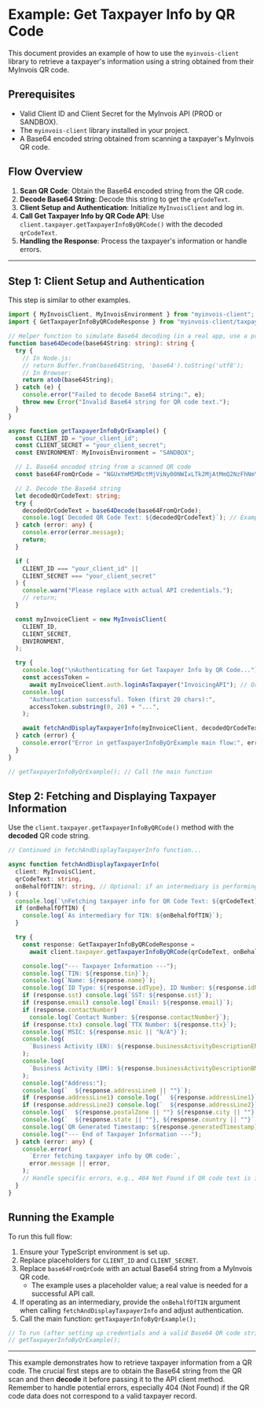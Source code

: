 # Example: Get Taxpayer Info by QR Code

This document provides an example of how to use the `myinvois-client` library to retrieve a taxpayer's information using a string obtained from their MyInvois QR code.

## Prerequisites

- Valid Client ID and Client Secret for the MyInvois API (PROD or SANDBOX).
- The `myinvois-client` library installed in your project.
- A Base64 encoded string obtained from scanning a taxpayer's MyInvois QR code.

## Flow Overview

1.  **Scan QR Code**: Obtain the Base64 encoded string from the QR code.
2.  **Decode Base64 String**: Decode this string to get the `qrCodeText`.
3.  **Client Setup and Authentication**: Initialize `MyInvoisClient` and log in.
4.  **Call Get Taxpayer Info by QR Code API**: Use `client.taxpayer.getTaxpayerInfoByQRCode()` with the decoded `qrCodeText`.
5.  **Handling the Response**: Process the taxpayer's information or handle errors.

---

## Step 1: Client Setup and Authentication

This step is similar to other examples.

```typescript
import { MyInvoisClient, MyInvoisEnvironment } from "myinvois-client"; // Adjust import path
import { GetTaxpayerInfoByQRCodeResponse } from "myinvois-client/taxpayer/types"; // Adjust path

// Helper function to simulate Base64 decoding (in a real app, use a proper library or built-in function)
function base64Decode(base64String: string): string {
  try {
    // In Node.js:
    // return Buffer.from(base64String, 'base64').toString('utf8');
    // In Browser:
    return atob(base64String);
  } catch (e) {
    console.error("Failed to decode Base64 string:", e);
    throw new Error("Invalid Base64 string for QR code text.");
  }
}

async function getTaxpayerInfoByQrExample() {
  const CLIENT_ID = "your_client_id";
  const CLIENT_SECRET = "your_client_secret";
  const ENVIRONMENT: MyInvoisEnvironment = "SANDBOX";

  // 1. Base64 encoded string from a scanned QR code
  const base64FromQrCode = "NGUxYmM5MDctMjViNy00NWIxLTk2MjAtMmQ2NzFhNmY5Y2Fl"; // Example value

  // 2. Decode the Base64 string
  let decodedQrCodeText: string;
  try {
    decodedQrCodeText = base64Decode(base64FromQrCode);
    console.log(`Decoded QR Code Text: ${decodedQrCodeText}`); // Example: 4e1bc907-25b7-45b1-9620-2d671a6f9cae
  } catch (error: any) {
    console.error(error.message);
    return;
  }

  if (
    CLIENT_ID === "your_client_id" ||
    CLIENT_SECRET === "your_client_secret"
  ) {
    console.warn("Please replace with actual API credentials.");
    // return;
  }

  const myInvoiceClient = new MyInvoisClient(
    CLIENT_ID,
    CLIENT_SECRET,
    ENVIRONMENT,
  );

  try {
    console.log("\nAuthenticating for Get Taxpayer Info by QR Code...");
    const accessToken =
      await myInvoiceClient.auth.loginAsTaxpayer("InvoicingAPI"); // Or loginAsIntermediary
    console.log(
      "Authentication successful. Token (first 20 chars):",
      accessToken.substring(0, 20) + "...",
    );

    await fetchAndDisplayTaxpayerInfo(myInvoiceClient, decodedQrCodeText);
  } catch (error) {
    console.error("Error in getTaxpayerInfoByQrExample main flow:", error);
  }
}

// getTaxpayerInfoByQrExample(); // Call the main function
```

## Step 2: Fetching and Displaying Taxpayer Information

Use the `client.taxpayer.getTaxpayerInfoByQRCode()` method with the **decoded** QR code string.

```typescript
// Continued in fetchAndDisplayTaxpayerInfo function...

async function fetchAndDisplayTaxpayerInfo(
  client: MyInvoisClient,
  qrCodeText: string,
  onBehalfOfTIN?: string, // Optional: if an intermediary is performing the action
) {
  console.log(`\nFetching taxpayer info for QR Code Text: ${qrCodeText}`);
  if (onBehalfOfTIN) {
    console.log(`As intermediary for TIN: ${onBehalfOfTIN}`);
  }

  try {
    const response: GetTaxpayerInfoByQRCodeResponse =
      await client.taxpayer.getTaxpayerInfoByQRCode(qrCodeText, onBehalfOfTIN);

    console.log("--- Taxpayer Information ---");
    console.log(`TIN: ${response.tin}`);
    console.log(`Name: ${response.name}`);
    console.log(`ID Type: ${response.idType}, ID Number: ${response.idNumber}`);
    if (response.sst) console.log(`SST: ${response.sst}`);
    if (response.email) console.log(`Email: ${response.email}`);
    if (response.contactNumber)
      console.log(`Contact Number: ${response.contactNumber}`);
    if (response.ttx) console.log(`TTX Number: ${response.ttx}`);
    console.log(`MSIC: ${response.msic || "N/A"}`);
    console.log(
      `Business Activity (EN): ${response.businessActivityDescriptionEN || "N/A"}`,
    );
    console.log(
      `Business Activity (BM): ${response.businessActivityDescriptionBM || "N/A"}`,
    );
    console.log("Address:");
    console.log(`  ${response.addressLine0 || ""}`);
    if (response.addressLine1) console.log(`  ${response.addressLine1}`);
    if (response.addressLine2) console.log(`  ${response.addressLine2}`);
    console.log(`  ${response.postalZone || ""} ${response.city || ""}`);
    console.log(`  ${response.state || ""}, ${response.country || ""}`);
    console.log(`QR Generated Timestamp: ${response.generatedTimestamp}`);
    console.log("--- End of Taxpayer Information ---");
  } catch (error: any) {
    console.error(
      `Error fetching taxpayer info by QR code:`,
      error.message || error,
    );
    // Handle specific errors, e.g., 404 Not Found if QR code text is invalid or not found.
  }
}
```

## Running the Example

To run this full flow:

1.  Ensure your TypeScript environment is set up.
2.  Replace placeholders for `CLIENT_ID` and `CLIENT_SECRET`.
3.  Replace `base64FromQrCode` with an actual Base64 string from a MyInvois QR code.
    - The example uses a placeholder value; a real value is needed for a successful API call.
4.  If operating as an intermediary, provide the `onBehalfOfTIN` argument when calling `fetchAndDisplayTaxpayerInfo` and adjust authentication.
5.  Call the main function: `getTaxpayerInfoByQrExample();`

```typescript
// To run (after setting up credentials and a valid Base64 QR code string):
// getTaxpayerInfoByQrExample();
```

---

This example demonstrates how to retrieve taxpayer information from a QR code. The crucial first steps are to obtain the Base64 string from the QR scan and then **decode** it before passing it to the API client method. Remember to handle potential errors, especially 404 (Not Found) if the QR code data does not correspond to a valid taxpayer record.
